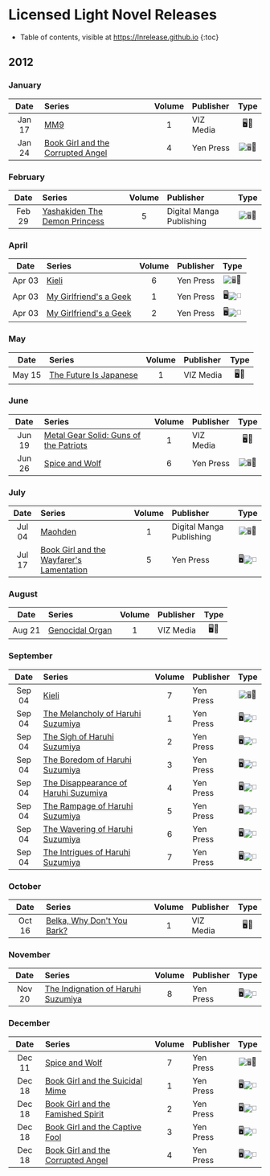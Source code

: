 # Licensed Light Novel Releases

- Table of contents, visible at https://lnrelease.github.io
{:toc}

## 2012

### January

Date|Series|Volume|Publisher|Type|
:---:|:---|:---:|:---|:---:|
Jan 17|[MM9](https://www.viz.com/read/novel/mm9/product/2792/paperback)|1|VIZ Media|🖥️📖|
Jan 24|[Book Girl and the Corrupted Angel](https://yenpress.com/titles/9780316076944-book-girl-and-the-corrupted-angel-light-novel)|4|Yen Press|<input class="spacer" alt="🖥️" type="image" disabled>📖|

### February

Date|Series|Volume|Publisher|Type|
:---:|:---|:---:|:---|:---:|
Feb 29|[Yashakiden The Demon Princess](https://legacy.rightstufanime.com/Yashakiden-The-Demon-Princess-Novel-5_3)|5|Digital Manga Publishing|<input class="spacer" alt="🖥️" type="image" disabled>📖|

### April

Date|Series|Volume|Publisher|Type|
:---:|:---|:---:|:---|:---:|
Apr 03|[Kieli](https://yenpress.com/titles/9780759529342-kieli-vol-6-light-novel-the-sunlit-garden-where-it-began-part-2)|6|Yen Press|<input class="spacer" alt="🖥️" type="image" disabled>📖|
Apr 03|[My Girlfriend's a Geek](https://yenpress.com/titles/9780316221801-my-girlfriends-a-geek-vol-1-light-novel)|1|Yen Press|🖥️<input class="spacer" alt="📖" type="image" disabled>|
Apr 03|[My Girlfriend's a Geek](https://yenpress.com/titles/9780316221818-my-girlfriends-a-geek-vol-2-light-novel)|2|Yen Press|🖥️<input class="spacer" alt="📖" type="image" disabled>|

### May

Date|Series|Volume|Publisher|Type|
:---:|:---|:---:|:---|:---:|
May 15|[The Future Is Japanese](https://www.viz.com/read/novel/future-is-japanese/product/3011/paperback)|1|VIZ Media|🖥️📖|

### June

Date|Series|Volume|Publisher|Type|
:---:|:---|:---:|:---|:---:|
Jun 19|[Metal Gear Solid: Guns of the Patriots](https://www.viz.com/read/novel/metal-gear-solid-guns-of-the-patriot/product/2789/paperback)|1|VIZ Media|🖥️📖|
Jun 26|[Spice and Wolf](https://yenpress.com/titles/9780759531116-spice-and-wolf-vol-6-light-novel)|6|Yen Press|<input class="spacer" alt="🖥️" type="image" disabled>📖|

### July

Date|Series|Volume|Publisher|Type|
:---:|:---|:---:|:---|:---:|
Jul 04|[Maohden](https://legacy.rightstufanime.com/Maohden-Novel-1)|1|Digital Manga Publishing|<input class="spacer" alt="🖥️" type="image" disabled>📖|
Jul 17|[Book Girl and the Wayfarer's Lamentation](https://yenpress.com/titles/9780316202237-book-girl-and-the-wayfarers-lamentation-light-novel)|5|Yen Press|🖥️<input class="spacer" alt="📖" type="image" disabled>|

### August

Date|Series|Volume|Publisher|Type|
:---:|:---|:---:|:---|:---:|
Aug 21|[Genocidal Organ](https://www.viz.com/read/novel/genocidal-organ/product/3016/paperback)|1|VIZ Media|🖥️📖|

### September

Date|Series|Volume|Publisher|Type|
:---:|:---|:---:|:---|:---:|
Sep 04|[Kieli](https://yenpress.com/titles/9780759529359-kieli-vol-7-light-novel-as-the-deep-ravine-s-wind-howls)|7|Yen Press|<input class="spacer" alt="🖥️" type="image" disabled>📖|
Sep 04|[The Melancholy of Haruhi Suzumiya](https://yenpress.com/titles/9780316228619-the-melancholy-of-haruhi-suzumiya-light-novel)|1|Yen Press|🖥️<input class="spacer" alt="📖" type="image" disabled>|
Sep 04|[The Sigh of Haruhi Suzumiya](https://yenpress.com/titles/9780316228626-the-sigh-of-haruhi-suzumiya-light-novel)|2|Yen Press|🖥️<input class="spacer" alt="📖" type="image" disabled>|
Sep 04|[The Boredom of Haruhi Suzumiya](https://yenpress.com/titles/9780316228633-the-boredom-of-haruhi-suzumiya-light-novel)|3|Yen Press|🖥️<input class="spacer" alt="📖" type="image" disabled>|
Sep 04|[The Disappearance of Haruhi Suzumiya](https://yenpress.com/titles/9780316228640-the-disappearance-of-haruhi-suzumiya-light-novel)|4|Yen Press|🖥️<input class="spacer" alt="📖" type="image" disabled>|
Sep 04|[The Rampage of Haruhi Suzumiya](https://yenpress.com/titles/9780316228657-the-rampage-of-haruhi-suzumiya-light-novel)|5|Yen Press|🖥️<input class="spacer" alt="📖" type="image" disabled>|
Sep 04|[The Wavering of Haruhi Suzumiya](https://yenpress.com/titles/9780316228664-the-wavering-of-haruhi-suzumiya-light-novel)|6|Yen Press|🖥️<input class="spacer" alt="📖" type="image" disabled>|
Sep 04|[The Intrigues of Haruhi Suzumiya](https://yenpress.com/titles/9780316228688-the-intrigues-of-haruhi-suzumiya-light-novel)|7|Yen Press|🖥️<input class="spacer" alt="📖" type="image" disabled>|

### October

Date|Series|Volume|Publisher|Type|
:---:|:---|:---:|:---|:---:|
Oct 16|[Belka, Why Don't You Bark?](https://www.viz.com/read/novel/belka-why-dont-you-barkij/product/4950/paperback)|1|VIZ Media|🖥️📖|

### November

Date|Series|Volume|Publisher|Type|
:---:|:---|:---:|:---|:---:|
Nov 20|[The Indignation of Haruhi Suzumiya](https://yenpress.com/titles/9780316228695-the-indignation-of-haruhi-suzumiya-light-novel)|8|Yen Press|🖥️<input class="spacer" alt="📖" type="image" disabled>|

### December

Date|Series|Volume|Publisher|Type|
:---:|:---|:---:|:---|:---:|
Dec 11|[Spice and Wolf](https://yenpress.com/titles/9780316229128-spice-and-wolf-vol-7-light-novel)|7|Yen Press|<input class="spacer" alt="🖥️" type="image" disabled>📖|
Dec 18|[Book Girl and the Suicidal Mime](https://yenpress.com/titles/9780316245937-book-girl-and-the-suicidal-mime-light-novel)|1|Yen Press|🖥️<input class="spacer" alt="📖" type="image" disabled>|
Dec 18|[Book Girl and the Famished Spirit](https://yenpress.com/titles/9780316245944-book-girl-and-the-famished-spirit-light-novel)|2|Yen Press|🖥️<input class="spacer" alt="📖" type="image" disabled>|
Dec 18|[Book Girl and the Captive Fool](https://yenpress.com/titles/9780316246002-book-girl-and-the-captive-fool-light-novel)|3|Yen Press|🖥️<input class="spacer" alt="📖" type="image" disabled>|
Dec 18|[Book Girl and the Corrupted Angel](https://yenpress.com/titles/9780316245951-book-girl-and-the-corrupted-angel-light-novel)|4|Yen Press|🖥️<input class="spacer" alt="📖" type="image" disabled>|

